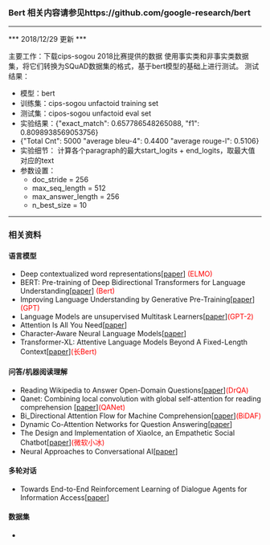 ### Bert 相关内容请参见https://github.com/google-research/bert
---
\*\*\* 2018/12/29 更新 \*\*\*

主要工作：下载cips-sogou 2018比赛提供的数据
使用事实类和非事实类数据集，将它们转换为SQuAD数据集的格式，基于bert模型的基础上进行测试。
测试结果：
- 模型：bert
- 训练集：cips-sogou unfactoid training set
- 测试集：cipos-sogou unfactoid eval set
- 实验结果：{"exact_match": 0.657786548265088, "f1": 0.8098938569053756}
- {"Total Cnt": 5000
   "average bleu-4": 0.4400
   "average rouge-l": 0.5106}
- 实验细节： 计算各个paragraph的最大start\_logits + end\_logits，取最大值对应的text
- 参数设置：
    - doc_stride = 256
    - max_seq_length = 512
    - max_answer_length = 256
    - n_best_size = 10

---
### 相关资料

#### 语言模型
- Deep contextualized word representations\[[paper](https://arxiv.org/pdf/1802.05365.pdf%C3%82)\] <font color=red>(ELMO)</font>
- BERT: Pre-training of Deep Bidirectional Transformers for Language Understanding\[[paper](https://arxiv.org/pdf/1810.04805.pdf)\] <font color=red>(Bert)</font>
- Improving Language Understanding by Generative Pre-Training\[[paper](https://s3-us-west-2.amazonaws.com/openai-assets/research-covers/language-unsupervised/language_understanding_paper.pdf)\]<font color=red>(GPT)</font>
- Language Models are unsupervised Multitask Learners\[[paper](https://d4mucfpksywv.cloudfront.net/better-language-models/language_models_are_unsupervised_multitask_learners.pdf)\]<font color=red>(GPT-2)</font>
- Attention Is All You Need\[[paper](https://papers.nips.cc/paper/7181-attention-is-all-you-need.pdf)\]
- Character-Aware Neural Language Models\[[paper](http://citeseerx.ist.psu.edu/viewdoc/download?doi=10.1.1.718.6564&rep=rep1&type=pdf)\]
- Transformer-XL: Attentive Language Models Beyond A Fixed-Length Context\[[paper](https://arxiv.org/pdf/1901.02860.pdf)\]<font color=red>(长Bert)</font>

#### 问答/机器阅读理解
- Reading Wikipedia to Answer Open-Domain Questions\[[paper](https://arxiv.org/pdf/1704.00051.pdf)\]<font color=red>(DrQA)</font>
- Qanet: Combining local convolution with global self-attention for reading comprehension \[[paper](https://arxiv.org/pdf/1804.09541.pdf)\]<font color=red>(QANet)</font>
- Bi_Directional Attention Flow for Machine Comprehension\[[paper](https://arxiv.org/pdf/1611.01603.pdf)\]<font color=red>(BiDAF)</font>
- Dynamic Co-Attention Networks for Question Answering\[[paper](https://arxiv.org/pdf/1611.01604.pdf)\]
- The Design and Implementation of XiaoIce, an Empathetic Social Chatbot\[[paper](https://arxiv.org/pdf/1812.08989.pdf)\]<font color=red>(微软小冰)</font>
- Neural Approaches to Conversational AI\[[paper](http://www.aclweb.org/anthology/P18-5002)\]

#### 多轮对话
- Towards End-to-End Reinforcement Learning of Dialogue Agents for Information Access\[[paper](https://arxiv.org/pdf/1609.00777.pdf)\]

#### 数据集
-
